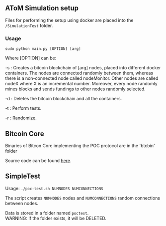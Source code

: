 ## AToM Simulation setup

Files for performing the setup using docker are placed into the `/SimulationTest` folder. 

### Usage

```
sudo python main.py [OPTION] [arg]
```
Where [OPTION] can be:

-s : Creates a bitcoin blockchain of [arg] nodes, placed into different docker containers. The nodes are connected randomly between them, whereas there is a non-connected node called nodeMonitor. Other nodes are called nodeX where X is an incremental number. Moreover, every node randomly mines blocks and sends fundings to other nodes randomly selected.

-d : Deletes the bitcoin blockchain and all the containers.

-t : Perform tests.

-r : Randomize.


## Bitcoin Core
Binaries of Bitcon Core implementing the POC protocol are in the 'btcbin' folder

Source code can be found [here](https://github.com/frz-dev/bitcoin-autodaps/tree/proof-of-connection). 

## SimpleTest
Usage:
`./poc-test.sh NUMNODES NUMCONNECTIONS`  

The script creates `NUMNODES` nodes and `NUMCONNECTIONS` random connections between nodes.

Data is stored in a folder named `poctest`.  
WARNING: If the folder exists, it will be DELETED.

